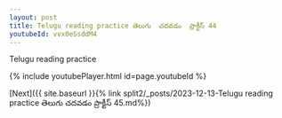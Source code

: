 ```yaml
---
layout: post
title: Telugu reading practice తెలుగు  చదవడం  ప్రాక్టీస్ 44
youtubeId: vvx0eSsddM4
---
```

 
 
Telugu reading practice
 
 
 
 
 


{% include youtubePlayer.html id=page.youtubeId %}
 
[Next]({{ site.baseurl }}{% link  split2/_posts/2023-12-13-Telugu reading practice తెలుగు  చదవడం  ప్రాక్టీస్ 45.md%})
 
